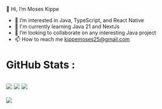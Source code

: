  👋 Hi, I’m Moses Kippe
- 👀 I’m interested in Java, TypeScript, and React Native
- 🥸 I'm currently learning Java 21 and NextJs
- 💞️ I’m looking to collaborate on any interesting Java project
- 📫 How to reach me kippemoses25@gmail.com

<!---
mavrk-mose/mavrk-mose is a ✨ special ✨ repository because its `README.md` (this file) appears on your GitHub profile.
You can click the Preview link to take a look at your changes.
--->
# GitHub Stats :
![](https://github-readme-stats.vercel.app/api?username=mavrk-mose&hide_border=false&include_all_commits=false&count_private=false)
![](https://github-readme-streak-stats.herokuapp.com/?user=mavrk-mose&hide_border=false)
![](https://github-readme-stats.vercel.app/api/top-langs/?username=mavrk-mose&hide_border=false&include_all_commits=false&count_private=false&layout=compact)
---
[![](https://visitcount.itsvg.in/api?id=mavrk-mose&label=Profile%20Views&color=2&icon=0&pretty=true)](https://visitcount.itsvg.in)
